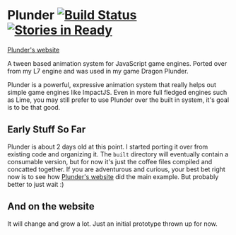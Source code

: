 # Plunder [![Build Status](https://secure.travis-ci.org/city41/plunder.png?branch=master)](http://travis-ci.org/city41/plunder) [![Stories in Ready](https://badge.waffle.io/city41/plunder.png)](http://waffle.io/city41/plunder)

[Plunder's website](http://city41.github.io/plunder)

A tween based animation system for JavaScript game engines. Ported over from my L7 engine and was used in my game Dragon Plunder. 

Plunder is a powerful, expressive animation system that really helps out simple game engines like ImpactJS. Even in more full fledged engines
such as Lime, you may still prefer to use Plunder over the built in system, it's goal is to be that good.

## Early Stuff So Far

Plunder is about 2 days old at this point. I started porting it over from existing code and organizing it. The `built` directory will eventually contain a consumable version, but for now it's just the coffee files compiled and concatted together. If you are adventurous and curious, your best bet right now is to see how [Plunder's website](http://city41.github.io/plunder) did the main example. But probably better to just wait :)

## And on the website

It will change and grow a lot. Just an initial prototype thrown up for now.
